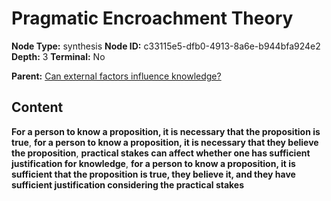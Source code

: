 # Pragmatic Encroachment Theory

**Node Type:** synthesis
**Node ID:** c33115e5-dfb0-4913-8a6e-b944bfa924e2
**Depth:** 3
**Terminal:** No

**Parent:** [Can external factors influence knowledge?](can-external-factors-influence-knowledge.md)

## Content

**For a person to know a proposition, it is necessary that the proposition is true**, **for a person to know a proposition, it is necessary that they believe the proposition**, **practical stakes can affect whether one has sufficient justification for knowledge**, **for a person to know a proposition, it is sufficient that the proposition is true, they believe it, and they have sufficient justification considering the practical stakes**
